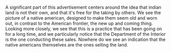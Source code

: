 A significant part of this advertisement centers around the idea that indian land is not their own, and that it's free for the taking by others. We see the picture of 
a native american, designed to make them seem old and worn out, in contrast to the American frontier, the new up and coming thing. Looking more closely, we see that 
this is a practice that has been going on for a long time, and we particularly notice that the Department of the Interior is the one conducting these sales. Nowhere do 
we see an indication that the native americans themselves are the ones selling the land.
